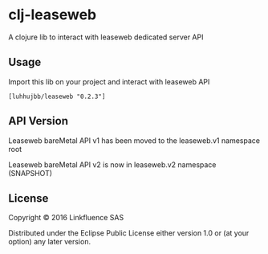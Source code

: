 # clj-leaseweb

A clojure lib to interact with leaseweb dedicated server API

## Usage

Import this lib on your project and interact with leaseweb API

	[luhhujbb/leaseweb "0.2.3"]

## API Version

Leaseweb bareMetal API v1 has been moved to the leaseweb.v1 namespace root

Leaseweb bareMetal API v2 is now in leaseweb.v2 namespace (SNAPSHOT)

## License

Copyright © 2016 Linkfluence SAS

Distributed under the Eclipse Public License either version 1.0 or (at
your option) any later version.

